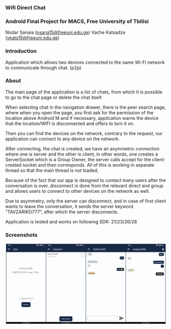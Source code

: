 ### Wifi Direct Chat
### Android Final Project for MACS, Free University of Tbilisi

Nodar Sanaia   (nsana15@freeuni.edu.ge)
Vache Katsadze (vkats15@freeuni.edu.ge)

### Introduction
Application which allows two devices connected to the same Wi-Fi network to communicate through chat. (p2p)

### About
The main page of the application is a list of chats, from which it is possible to go to the chat page or delete the chat itself.

When selecting chat in the navigation drawer, there is the peer search page, 
where when you open the page, you first ask for the permission of the location 
above Android M and if necessary, application warns the device that the 
location/WIFI is disconnected and offers to turn it on.

Then you can find the devices on the network, contrary to the request, 
our application can connect to any device on the network.

After connecting, the chat is created, we have an asymmetric connection 
where one is server and the other is client, in other words, one creates
a ServerSocket which is a Group Owner, the server calls accept for the 
client-created socket and then corresponds. All of this is working in 
separate thread so that the main thread is not loaded,

Because of the fact that our app is designed to contact many users after
the conversation is over, disconnect is done from the relevant direct and
group and allows users to connect to other devices on the network as well.

Due to asymmetry, only the server can disconnect, and in case of first 
client wants to leave the conversation, it sends the server keyword 
"TAVZARIKO777", after which the server disconnects.

Application is tested and works on following SDK: 21/23/26/28

### Screenshots

<img src="Screenshots/6.png"/>

